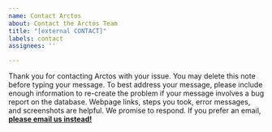 ```yaml
---
name: Contact Arctos
about: Contact the Arctos Team
title: "[external CONTACT]"
labels: contact
assignees: ''

---
```

Thank you for contacting Arctos with your issue. You may delete this note before typing your message. To best address your message, please include enough information to re-create the problem if your message involves a bug report on the database. Webpage links, steps you took, error messages, and screenshots are helpful. We promise to respond. If you prefer an email, <strong><a href="mailto:arctoscontact@googlegroups.com?Subject=Technical%20Issue">please email us instead!</a></strong>
